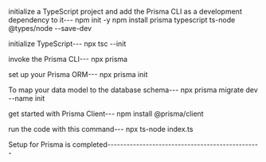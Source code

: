 initialize a TypeScript project and add the Prisma CLI as a development dependency to it---
npm init -y
npm install prisma typescript ts-node @types/node --save-dev

initialize TypeScript---
npx tsc --init

invoke the Prisma CLI---
npx prisma

set up your Prisma ORM---
npx prisma init

To map your data model to the database schema---
npx prisma migrate dev --name init

get started with Prisma Client---
npm install @prisma/client

run the code with this command---
npx ts-node index.ts

Setup for Prisma is completed------------------------------------------------
